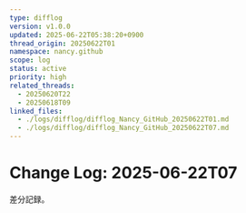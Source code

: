 ```yaml
---
type: difflog
version: v1.0.0
updated: 2025-06-22T05:38:20+0900
thread_origin: 20250622T01
namespace: nancy.github
scope: log
status: active
priority: high
related_threads:
  - 20250620T22
  - 20250618T09
linked_files:
  - ./logs/difflog/difflog_Nancy_GitHub_20250622T01.md
  - ./logs/difflog/difflog_Nancy_GitHub_20250622T07.md
---
```


# Change Log: 2025-06-22T07
差分記録。